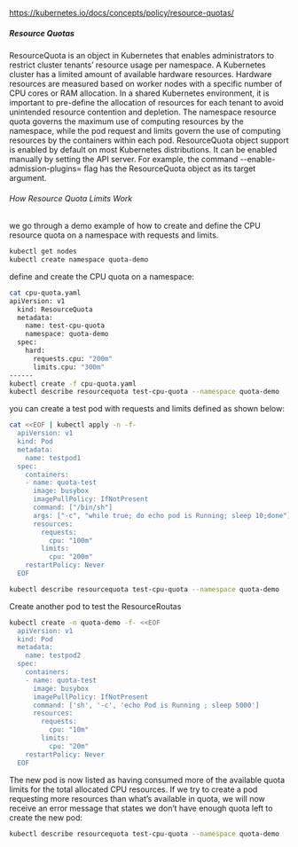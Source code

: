 https://kubernetes.io/docs/concepts/policy/resource-quotas/


##### Resource Quotas
ResourceQuota is an object in Kubernetes that enables administrators to restrict cluster tenants’ resource usage per namespace.
A Kubernetes cluster has a limited amount of available hardware resources. Hardware resources are measured based on worker nodes with a specific number of CPU cores or RAM allocation.
In a shared Kubernetes environment, it is important to pre-define the allocation of resources for each tenant to avoid unintended resource contention and depletion.
The namespace resource quota governs the maximum use of computing resources by the namespace, while the pod request and limits govern the use of computing resources by the containers within each pod.
ResourceQuota object support is enabled by default on most Kubernetes distributions. It can be enabled manually by setting the API server. For example, the command --enable-admission-plugins= flag has the ResourceQuota object as its target argument.

###### How Resource Quota Limits Work
we go through a demo example of how to create and define the CPU resource quota on a namespace with requests and limits.

``````sh
kubectl get nodes
kubectl create namespace quota-demo

``````
define and create the CPU quota on a namespace:
``````sh
cat cpu-quota.yaml
apiVersion: v1
  kind: ResourceQuota
  metadata:
    name: test-cpu-quota
    namespace: quota-demo
  spec:
    hard:
      requests.cpu: "200m"  
      limits.cpu: "300m"
------
kubectl create -f cpu-quota.yaml
kubectl describe resourcequota test-cpu-quota --namespace quota-demo
``````
you can create a test pod with requests and limits defined as shown below:

``````sh
cat <<EOF | kubectl apply -n -f-
  apiVersion: v1
  kind: Pod
  metadata:
    name: testpod1
  spec:
    containers:
    - name: quota-test
      image: busybox
      imagePullPolicy: IfNotPresent
      command: ["/bin/sh"]
      args: ["-c", "while true; do echo pod is Running; sleep 10;done"]
      resources:
        requests:
          cpu: "100m"
        limits:
          cpu: "200m"
    restartPolicy: Never
  EOF

``````
``````sh
kubectl describe resourcequota test-cpu-quota --namespace quota-demo

``````
Create another pod to test the ResourceRoutas
``````sh
kubectl create -n quota-demo -f- <<EOF
  apiVersion: v1
  kind: Pod
  metadata:
    name: testpod2
  spec:
    containers:
    - name: quota-test
      image: busybox
      imagePullPolicy: IfNotPresent
      command: ['sh', '-c', 'echo Pod is Running ; sleep 5000']
      resources:
        requests:
          cpu: "10m"
        limits:
          cpu: "20m"
    restartPolicy: Never
  EOF

``````
The new pod is now listed as having consumed more of the available quota limits for the total allocated CPU resources.
If we try to create a pod requesting more resources than what’s available in quota, we will now receive an error message that states we don’t have enough quota left to create the new pod:
``````sh
kubectl describe resourcequota test-cpu-quota --namespace quota-demo

``````